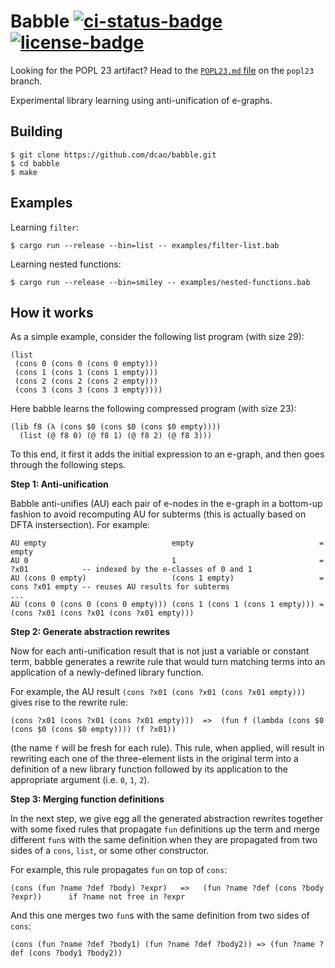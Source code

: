 # Babble [![ci-status-badge]][ci-status] [![license-badge]][license]

Looking for the POPL 23 artifact?
Head to the [`POPL23.md` file](https://github.com/dcao/babble/blob/popl23/POPL23.md)
on the `popl23` branch.

[ci-status]: https://github.com/dcao/babble/actions/workflows/ci.yml?query=branch%3Amain
[ci-status-badge]:
https://img.shields.io/github/actions/workflow/status/dcao/babble/ci.yml?branch=main&style=for-the-badge
[license]: https://github.com/dcao/babble/blob/main/LICENSE
[license-badge]: https://img.shields.io/github/license/dcao/babble?style=for-the-badge

Experimental library learning using anti-unification of e-graphs.

## Building

``` shellsession
$ git clone https://github.com/dcao/babble.git
$ cd babble
$ make
```

## Examples
Learning `filter`:

``` shellsession
$ cargo run --release --bin=list -- examples/filter-list.bab
```

Learning nested functions:

``` shellsession
$ cargo run --release --bin=smiley -- examples/nested-functions.bab
```

## How it works

As a simple example, consider the following list program (with size 29):

```
(list
 (cons 0 (cons 0 (cons 0 empty)))
 (cons 1 (cons 1 (cons 1 empty)))
 (cons 2 (cons 2 (cons 2 empty)))
 (cons 3 (cons 3 (cons 3 empty))))
```

Here babble learns the following compressed program (with size 23):

```
(lib f8 (λ (cons $0 (cons $0 (cons $0 empty)))) 
  (list (@ f8 0) (@ f8 1) (@ f8 2) (@ f8 3)))
```

To this end, it first it adds the initial expression to an e-graph,
and then goes through the following steps.

**Step 1: Anti-unification**

Babble anti-unifies (AU) each pair of e-nodes in the e-graph in a bottom-up fashion to avoid recomputing AU for subterms
(this is actually based on DFTA instersection).
For example:

```
AU empty                            empty                            = empty
AU 0                                1                                = ?x01            -- indexed by the e-classes of 0 and 1
AU (cons 0 empty)                   (cons 1 empty)                   = cons ?x01 empty -- reuses AU results for subterms
...
AU (cons 0 (cons 0 (cons 0 empty))) (cons 1 (cons 1 (cons 1 empty))) = (cons ?x01 (cons ?x01 (cons ?x01 empty)))
```

**Step 2: Generate abstraction rewrites**

Now for each anti-unification result that is not just a variable or constant term,
babble generates a rewrite rule that would turn matching terms 
into an application of a newly-defined library function.

For example, the AU result `(cons ?x01 (cons ?x01 (cons ?x01 empty)))`
gives rise to the rewrite rule:

```
(cons ?x01 (cons ?x01 (cons ?x01 empty)))  =>  (fun f (lambda (cons $0 (cons $0 (cons $0 empty)))) (f ?x01))
```

(the name `f` will be fresh for each rule).
This rule, when applied, will result in rewriting each one of the three-element lists in the original term
into a definition of a new library function followed by its application to the appropriate argument (i.e. `0`, `1`, `2`).

**Step 3: Merging function definitions**

In the next step, we give egg all the generated abstraction rewrites
together with some fixed rules that propagate `fun` definitions up the term
and merge different `fun`s with the same definition
when they are propagated from two sides of a `cons`, `list`, or some other constructor.

For example, this rule propagates `fun` on top of `cons`:

```
(cons (fun ?name ?def ?body) ?expr)   =>   (fun ?name ?def (cons ?body ?expr))      if ?name not free in ?expr
```

And this one merges two `fun`s with the same definition from two sides of `cons`:

```
(cons (fun ?name ?def ?body1) (fun ?name ?def ?body2)) => (fun ?name ?def (cons ?body1 ?body2))
```
